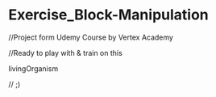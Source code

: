 # Exercise_Block-Manipulation
//Project form Udemy Course by Vertex Academy

//Ready to play with & train on this 
<p>livingOrganism</p> 
// ;)
